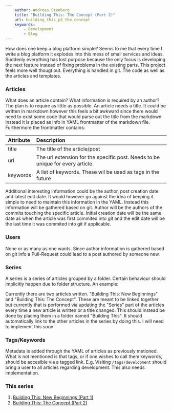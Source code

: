 ```yaml
---
    author: Andreas Stenberg
    title: "Building This: The Concept (Part 2)"
    url: building_this_p2_the_concept
    keywords: 
        - Development
        - Blog
---
```


How does one keep a blog platform simple? Seems to me that every time I write a blog platform it explodes into this mess of small services and ideas. Suddenly everything has lost purpose because the only focus is developing the next feature instead of fixing problems in the existing parts. This project feels more well thougt out. Everything is handled in git. The code as well as the articles and templates. 

### Articles
What does an article contain? What information is required by an author? The plan is to require as little as possible. An article needs a title. It could be written in markdown however this feels a bit awkward since there would need to exist some code that would parse out the title from the markdown. Instead it is placed as info in YAML frontmatter of the markdown file. Furthermore the frontmatter contains:

|Attribute|Description|
|:---|:---|
|title|The title of the article/post|
|url|The url extension for the specific post. Needs to be unique for every article.|
|keywords|A list of keywords. These wil be used as tags in the future|

Additional interesting information could be the author, post creation date and latest edit date. It would however go against the idea of keeping it simple to need to maintain this information in the YAML. Instead this information will be gathered based on git. Author will be the authors of the commits touching the specific article. Initial creation date will be the same date as when the article was first commited into git and the edit date will be the last time it was commited into git if applicable. 

### Users
None or as many as one wants. Since author information is gathered based on git info a Pull-Request could lead to a post authored by someone new. 

### Series
A series is a series of articles grouped by a folder. Certain behaviour should implicitly happen due to folder structure. An example:

Currently there are two articles written. "Building This: New Beginnings" and "Building This: The Concept". These are meant to be linked together but currently that is performed via updating the "Series" part of the articles every time a new article is written or a title changed. This should instead be done by placing them in a folder named "Building This". It should automatically link to the other articles in the series by doing this. I will need to implement this soon. 

### Tags/Keywords
Metadata is added through the YAML of articles as previously metioned. What is not mentioned is that tags, or if one wishes to call them keywords, should be accesible via a tagged link. E.g. Visiting `/tags/development` should bring a user to all articles regarding development. This also needs implementation. 

### This series

1) [Building This: New Beginnings (Part 1)](/building_this_p1_new_beginnings)  
2) [Building This: The Concept (Part 2)](/building_this_p2_the_concept)